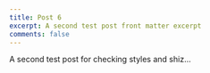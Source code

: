 ```yaml
---
title: Post 6
excerpt: A second test post front matter excerpt
comments: false
---
```


A second test post for checking styles and shiz...